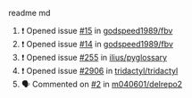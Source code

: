 readme md


<!--START_SECTION:activity--> 
1. ❗️ Opened issue [#15](https://github.com/godspeed1989/fbv/issues/15) in [godspeed1989/fbv](https://github.com/godspeed1989/fbv)
2. ❗️ Opened issue [#14](https://github.com/godspeed1989/fbv/issues/14) in [godspeed1989/fbv](https://github.com/godspeed1989/fbv)
3. ❗️ Opened issue [#255](https://github.com/ilius/pyglossary/issues/255) in [ilius/pyglossary](https://github.com/ilius/pyglossary)
4. ❗️ Opened issue [#2906](https://github.com/tridactyl/tridactyl/issues/2906) in [tridactyl/tridactyl](https://github.com/tridactyl/tridactyl)
5. 🗣 Commented on [#2](https://github.com/m040601/delrepo2/issues/2) in [m040601/delrepo2](https://github.com/m040601/delrepo2)
<!--END_SECTION:activity-->

